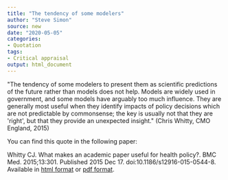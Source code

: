 ```yaml
---
title: "The tendency of some modelers"
author: "Steve Simon"
source: new
date: "2020-05-05"
categories:
- Quotation
tags:
- Critical appraisal
output: html_document
---
```


"The tendency of some modelers to present them as scientific predictions of the future rather than models does not help. Models are widely used in government, and some models have arguably too much influence. They are generally most useful when they identify impacts of policy decisions which are not predictable by commonsense; the key is usually not that they are 'right', but that they provide an unexpected insight." (Chris Whitty, CMO England, 2015)

<!---More--->

You can find this quote in the following paper:

Whitty CJ. What makes an academic paper useful for health policy?. BMC Med. 2015;13:301. Published 2015 Dec 17. doi:10.1186/s12916-015-0544-8. Available in [html format](https://www.ncbi.nlm.nih.gov/pmc/articles/PMC4682263/) or [pdf format](https://www.ncbi.nlm.nih.gov/pmc/articles/PMC4682263/pdf/12916_2015_Article_544.pdf).
